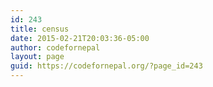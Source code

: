 ```yaml
---
id: 243
title: census
date: 2015-02-21T20:03:36-05:00
author: codefornepal
layout: page
guid: https://codefornepal.org/?page_id=243
---
```

